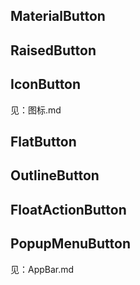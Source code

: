 ## MaterialButton

## RaisedButton

## IconButton

见：图标.md

## FlatButton

## OutlineButton

## FloatActionButton


## PopupMenuButton

见：AppBar.md